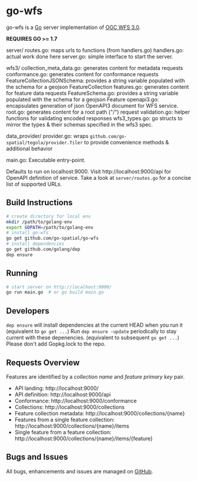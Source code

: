 # go-wfs

go-wfs is a [Go](https://golang.org) server implementation of [OGC WFS 3.0](https://github.com/opengeospatial/WFS_FES).

**REQUIRES GO >= 1.7**

server/
  routes.go: maps urls to functions (from handlers.go)
  handlers.go: actual work done here
  server.go: simple interface to start the server.

wfs3/
  collection_meta_data.go: generates content for metadata requests
  conformance.go: generates content for conformance requests
  FeatureCollectionJSONSchema: provides a string variable populated with the schema for a geojson FeatureCollection
  features.go: generates content for feature data requests
  FeatureSchema.go: provides a string variable populated with the schema for a geojson Feature
  openapi3.go: encapsulates generation of json OpenAPI3 document for WFS service.
  root.go: generates content for a root path ("/") request
  validation.go: helper functions for validating encoded responses
  wfs3_types.go: go structs to mirror the types & their schemas specified in the wfs3 spec.

data_provider/
  provider.go: wraps `github.com/go-spatial/tegola/provider.Tiler` to provide convenience methods & additional behavior

main.go: Executable entry-point.

Defaults to run on localhost:9000.  Visit http://localhost:9000/api for OpenAPI definition of
service.  Take a look at `server/routes.go` for a concise list of supported URLs.

## Build Instructions

```bash
# create directory for local env
mkdir /path/to/golang-env
export GOPATH=/path/to/golang-env
# install go-wfs
go get github.com/go-spatial/go-wfs
# install dependencies
go get github.com/golang/dep
dep ensure
```

## Running

```bash
# start server on http://localhost:9000/
go run main.go  # or go build main.go
```

## Developers
`dep ensure` will install dependencies at the current HEAD when you run it (equivalent to `go get ...`)
Run `dep ensure -update` periodically to stay current with these depenencies. (equivalent to subsequent `go get ...`)
Please don't add Gopkg.lock to the repo.

## Requests Overview

Features are identified by a _collection name_ and _feature primary key_ pair.

- API landing: http://localhost:9000/
- API definition: http://localhost:9000/api
- Conformance: http://localhost:9000/conformance
- Collections: http://localhost:9000/collections
- Feature collection metadata: http://localhost:9000/collections/{name}
- Features from a single feature collection: http://localhost:9000/collections/{name}/items
- Single feature from a feature collection: http://localhost:9000/collections/{name}/items/{feature}

## Bugs and Issues

All bugs, enhancements and issues are managed on [GitHub](https://github.com/go-spatial/go-wfs).
